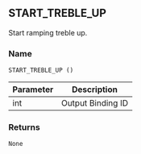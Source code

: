 ## START\_TREBLE\_UP

Start ramping treble up.


### Name

`START_TREBLE_UP ()`


| Parameter | Description       |
| --------- | ----------------- |
| int       | Output Binding ID |


### Returns

`None`